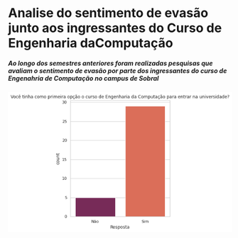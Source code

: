 # Analise do sentimento de evasão junto aos ingressantes do Curso de Engenharia daComputação

##### Ao longo dos semestres anteriores foram realizadas pesquisas que avaliam o sentimento de evasão por parte dos ingressantes do curso de Engenahria de Computação no campus de Sobral
<img src="image/1OP.png" alt="hi" class="inline"/>
